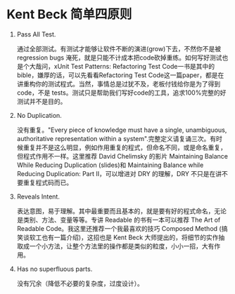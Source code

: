 # Kent Beck 简单四原则

1. Pass All Test.

    通过全部测试。有测试才能够让软件不断的演进(grow)下去，不然你不是被 regression bugs 淹死，就是只能不计成本把code砍掉重练。如何写好测试也是个大哉问，xUnit Test Patterns: Refactoring Test Code一书是其中的bible，嫌厚的话，可以先看看Refactoring Test Code这一篇paper，都是在讲重构你的测试程式。当然，事情总是过犹不及，老板付钱给你是为了得到 code，不是 tests。测试只是帮助我们写好code的工具，追求100%完整的好测试并不是目的。
2. No Duplication.

    没有重复。"Every piece of knowledge must have a single, unambiguous, authoritative representation within a system".完整定义请复诵三次。有时候重复并不是这么明显，例如作用重复的程式，但命名不同，或是命名重复，但程式作用不一样。这里推荐 David Chelimsky 的影片 Maintaining Balance While Reducing Duplication (slides)和 Maintaining Balance while Reducing Duplication: Part II，可以增进对 DRY 的理解，DRY 不只是在讲不要重复程式码而已。
3. Reveals Intent.

    表达意图，易于理解。其中最重要而且基本的，就是要有好的程式命名，无论是类别、方法、变量等等。专讲 Readable 的书有一本可以推荐 The Art of Readable Code。我这里还推荐一个我最喜欢的技巧 Composed Method (搞笑谈软工也有一篇介绍)，这招也是 Kent Beck 大师提出的，将细节的实作抽取成一个小方法，让整个方法里的操作都是类似的粒度，小小一招，大有作用。
4. Has no superfluous parts.

    没有冗余（降低不必要的复杂度，过度设计）。
